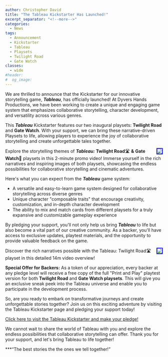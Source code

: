 ```yaml
---
author: Christopher David
title: "The Tableau Kickstarter Has Launched!"
excerpt_separator: "<!--more-->"
categories:
  - News
tags:
  - Announcement
  - Kickstarter
  - Tableau
  - Playsets
  - Twilight Road
  - Gate Watch
classes:
  - wide
#header:
#  og_image: 
---
```


We are thrilled to announce that the Kickstarter for our innovative storytelling game, ***Tableau***, has officially launched! At Dyvers Hands Productions, we have been working to create a unique and engaging game system that emphasizes collaborative storytelling, character development, and versatility across various genres.

This ***Tableau*** Kickstarter features our two inaugural playsets: **Twilight Road** and **Gate Watch**. With your support, we can bring these narrative-driven Playsets to life, allowing players to experience the joy of collaborative storytelling and create unforgettable tales together.

<a href="https://www.youtube.com/watch?v=eWMsySbdm_0"><img src="https://img.youtube.com/vi/eWMsySbdm_0/mqdefault.jpg" style="float: right; border: 2px solid blue"></a> Explore the storytelling themes of ***Tableau:*** **Twilight Road**🛣 **&** **Gate Watch**🚪 playsets in this 2-minute promo video! Immerse yourself in the rich narratives and inspiring images of both playsets, showcasing the endless possibilities for collaborative storytelling and cinematic adventures.

Here's what you can expect from the ***Tableau*** game system:

* A versatile and easy-to-learn game system designed for collaborative storytelling across diverse genres
* Unique character "composable traits" that encourage creativity, customization, and in-depth character development
* The ability to mix and match cards from different playsets for a truly expansive and customizable gameplay experience

By pledging your support, you'll not only help us bring ***Tableau*** to life but also become a vital part of our creative community. As a backer, you'll have access to exclusive updates, playtest materials, and the opportunity to provide valuable feedback on the game.

<a href="https://www.youtube.com/watch?v=eWMsySbdm_0"><img src="https://img.youtube.com/vi/eWMsySbdm_0/mqdefault.jpg" style="float: right; border: 2px solid blue"></a> Discover the rich narratives possible with the Tableau: Twilight Road🛣 playset in this detailed 14m video overview! 

**Special Offer for Backers:** As a token of our appreciation, every backer at any pledge level will receive a free copy of the full "Print and Play" playtest version for both **Twilight Road** and **Gate Watch playsets**. This will give you an exclusive sneak peek into the Tableau universe and enable you to participate in the development process.

So, are you ready to embark on transformative journeys and create unforgettable stories together? Join us on this exciting adventure by visiting the Tableau Kickstarter page and pledging your support today!

[Click here to visit the Tableau Kickstarter and make your pledge!](https://www.kickstarter.com/projects/christophera/tableau-twilight-road-and-gate-watch-playsets-quickstarter?ref=7c3fvi)

We cannot wait to share the world of Tableau with you and explore the endless possibilities that collaborative storytelling can offer. Thank you for your support, and let's bring Tableau to life together!

***“The best stories the the ones we tell together!”
